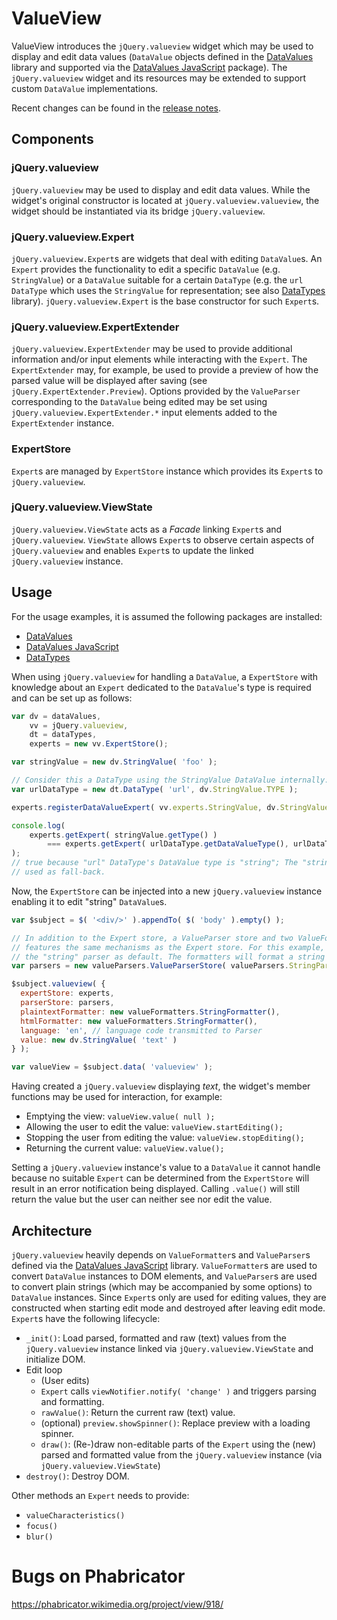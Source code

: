 # ValueView

ValueView introduces the <code>jQuery.valueview</code> widget which may be used to display and edit
data values (`DataValue` objects defined in the
[DataValues](https://github.com/DataValues/DataValues) library and supported via the
[DataValues JavaScript](https://github.com/wmde/DataValuesJavascript) package). The
`jQuery.valueview` widget and its resources may be extended to support custom `DataValue`
implementations.


Recent changes can be found in the [release notes](RELEASE-NOTES.md).

## Components

### jQuery.valueview

`jQuery.valueview` may be used to display and edit data values. While the widget's original
constructor is located at `jQuery.valueview.valueview`, the widget should be instantiated via its
bridge `jQuery.valueview`.

### jQuery.valueview.Expert

`jQuery.valueview.Expert`s are widgets that deal with editing `DataValue`s. An `Expert` provides the
functionality to edit a specific `DataValue` (e.g. `StringValue`) or a `DataValue` suitable for a
certain `DataType` (e.g. the `url` `DataType` which uses the `StringValue` for representation; see
also [DataTypes](https://github.com/wmde/DataTypes) library). `jQuery.valueview.Expert` is the base
constructor for such `Expert`s.

### jQuery.valueview.ExpertExtender

`jQuery.valueview.ExpertExtender` may be used to provide additional information and/or input
elements while interacting with the `Expert`. The `ExpertExtender` may, for example, be used to
provide a preview of how the parsed value will be displayed after saving (see
`jQuery.ExpertExtender.Preview`). Options provided by the `ValueParser` corresponding to the
`DataValue` being edited may be set using `jQuery.valueview.ExpertExtender.*` input elements added
to the `ExpertExtender` instance.

### ExpertStore

`Expert`s are managed by `ExpertStore` instance which provides its `Expert`s to
`jQuery.valueview`.

### jQuery.valueview.ViewState

`jQuery.valueview.ViewState` acts as a *Facade* linking `Expert`s and `jQuery.valueview`.
`ViewState` allows `Expert`s to observe certain aspects of `jQuery.valueview` and enables `Expert`s
to update the linked `jQuery.valueview` instance.

## Usage

For the usage examples, it is assumed the following packages are installed:
* [DataValues](https://github.com/DataValues/DataValues)
* [DataValues JavaScript](https://github.com/wmde/DataValuesJavascript)
* [DataTypes](https://github.com/wmde/DataTypes)

When using `jQuery.valueview` for handling a `DataValue`, a `ExpertStore` with
knowledge about an `Expert` dedicated to the `DataValue`'s type is required and can be set up as
follows:

```javascript
var dv = dataValues,
	vv = jQuery.valueview,
	dt = dataTypes,
	experts = new vv.ExpertStore();

var stringValue = new dv.StringValue( 'foo' );

// Consider this a DataType using the StringValue DataValue internally:
var urlDataType = new dt.DataType( 'url', dv.StringValue.TYPE );

experts.registerDataValueExpert( vv.experts.StringValue, dv.StringValue.TYPE );

console.log(
	experts.getExpert( stringValue.getType() )
		=== experts.getExpert( urlDataType.getDataValueType(), urlDataType.getId() )
);
// true because "url" DataType's DataValue type is "string"; The "string" DataValue's Expert will be
// used as fall-back.

```

Now, the `ExpertStore` can be injected into a new `jQuery.valueview` instance
enabling it to edit "string" `DataValue`s.

```javascript
var $subject = $( '<div/>' ).appendTo( $( 'body' ).empty() );

// In addition to the Expert store, a ValueParser store and two ValueFormatters need to be provided. The parser store
// features the same mechanisms as the Expert store. For this example, we just initialize the parser store with
// the "string" parser as default. The formatters will format a string as it is.
var parsers = new valueParsers.ValueParserStore( valueParsers.StringParser );

$subject.valueview( {
  expertStore: experts,
  parserStore: parsers,
  plaintextFormatter: new valueFormatters.StringFormatter(),
  htmlFormatter: new valueFormatters.StringFormatter(),
  language: 'en', // language code transmitted to Parser
  value: new dv.StringValue( 'text' )
} );

var valueView = $subject.data( 'valueview' );
```

Having created a `jQuery.valueview` displaying *text*, the widget's member functions may be used for
interaction, for example:
* Emptying the view: `valueView.value( null );`
* Allowing the user to edit the value: `valueView.startEditing();`
* Stopping the user from editing the value: `valueView.stopEditing();`
* Returning the current value: `valueView.value();`

Setting a `jQuery.valueview` instance's value to a `DataValue` it cannot handle because no suitable
`Expert` can be determined from the `ExpertStore` will result in an error notification being
displayed. Calling `.value()` will still return the value but the user can neither see nor edit the
value.

## Architecture

`jQuery.valueview` heavily depends on `ValueFormatter`s and `ValueParser`s defined via the
[DataValues JavaScript](https://github.com/wmde/DataValuesJavascript) library. `ValueFormatter`s are
used to convert `DataValue` instances to DOM elements, and `ValueParser`s are used to convert plain
strings (which may be accompanied by some options) to `DataValue` instances.
Since `Expert`s only are used for editing values, they are constructed when starting edit mode and
destroyed after leaving edit mode. `Expert`s have the following lifecycle:
* `_init()`: Load parsed, formatted and raw (text) values from the `jQuery.valueview` instance
  linked via `jQuery.valueview.ViewState` and initialize DOM.
* Edit loop
	* (User edits)
	* `Expert` calls `viewNotifier.notify( 'change' )` and triggers parsing and formatting.
	* `rawValue()`: Return the current raw (text) value.
	* (optional) `preview.showSpinner()`: Replace preview with a loading spinner.
	* `draw()`: (Re-)draw non-editable parts of the `Expert` using the (new) parsed and formatted
	  value from the `jQuery.valueview` instance (via `jQuery.valueview.ViewState`)
* `destroy()`: Destroy DOM.

Other methods an `Expert` needs to provide:
* `valueCharacteristics()`
* `focus()`
* `blur()`

# Bugs on Phabricator

https://phabricator.wikimedia.org/project/view/918/

